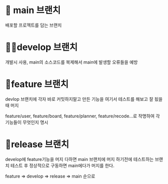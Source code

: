# 🏁 main 브랜치

배포할 프로젝트를 담는 브랜치 

# 👨‍💻develop 브랜치

개발시 사용, main의 소스코드를 복제해서 main에 발생할 오류들을 예방
# 🤔feature 브랜치

devlop 브랜치에 각자 바로 커밋하지말고 만든 기능을 여기서 테스트를 해보고 잘 됬을 때 머지

feature/user, feature/board, feature/planner, feature/recode...로 작명하여 각 기능들이 무엇인지 명시

# 🔎release 브랜치

develop에 feature기능을 머지 다하면 main 브랜치에 머지 하기전에 테스트하는 브랜치 테스트 후 정상적으로 구동하면 main에다가 머지를 한다.

feature => develop => release => main 순으로 
